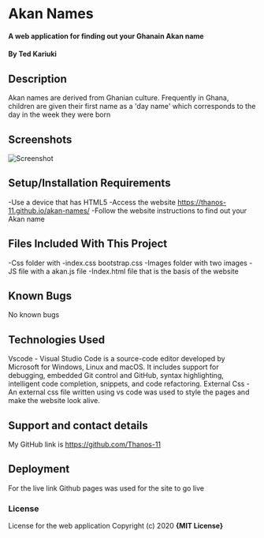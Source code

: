 # Akan Names

#### A web application for finding out your Ghanain Akan name

#### By **Ted Kariuki**

## Description
Akan names are derived from Ghanian culture. Frequently in Ghana, children are given their first name as a 'day name' which corresponds to the day in the week they were born
## Screenshots
![Screenshot](https://user-images.githubusercontent.com/62003825/78681212-1a319880-78f5-11ea-8291-354114929f5b.png)

## Setup/Installation Requirements
-Use a device that has HTML5 
-Access the website https://thanos-11.github.io/akan-names/
-Follow the website instructions to find out your Akan name

## Files Included With This Project 
-Css folder with -index.css bootstrap.css
-Images folder with two images
-JS file with a akan.js file
-Index.html file that is the basis of the website

## Known Bugs
No known bugs

## Technologies Used
Vscode - Visual Studio Code is a source-code editor developed by Microsoft for Windows, Linux and macOS. It includes support for debugging, embedded Git control and GitHub, syntax highlighting, intelligent code completion, snippets, and code refactoring. External Css -An external css file written using vs code was used to style the pages and make the website look alive.

## Support and contact details
My GitHub link is https://github.com/Thanos-11

## Deployment 
For the live link Github pages was used for the site to go live

### License
License for the web application
Copyright (c) 2020 **{MIT License}**
